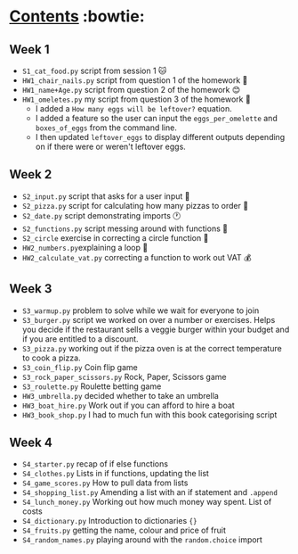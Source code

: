 # <ins>Contents</ins> :bowtie:
## Week 1
- `S1_cat_food.py` script from session 1 :cat:
- `HW1_chair_nails.py` script from question 1 of the homework :hammer:
- `HW1_name+Age.py` script from question 2 of the homework :blush:
- `HW1_omeletes.py` my script from question 3 of the homework :egg:
  - I added a `How many eggs will be leftover?` equation.
  - I added a feature so the user can input the `eggs_per_omelette` and `boxes_of_eggs` from the command line.
  - I then updated `leftover_eggs` to display different outputs depending on if there were or weren't leftover eggs.
## Week 2
- `S2_input.py` script that asks for a user input :dog:
- `S2_pizza.py` script for calculating how many pizzas to order :pizza:
- `S2_date.py` script demonstrating imports :clock1:
- `S2_functions.py` script messing around with functions :wave:
- `S2_circle` exercise in correcting a circle function :large_blue_circle:
- `HW2_numbers.py`explaining a loop :arrows_counterclockwise:
- `HW2_calculate_vat.py` correcting a function to work out VAT :moneybag:
## Week 3
- `S3_warmup.py` problem to solve while we wait for everyone to join
- `S3_burger.py` script we worked on over a number or exercises. Helps you decide if the restaurant sells a veggie burger within your budget and if you are entitled to a discount.
- `S3_pizza.py` working out if the pizza oven is at the correct temperature to cook a pizza.
- `S3_coin_flip.py` Coin flip game
- `S3_rock_paper_scissors.py` Rock, Paper, Scissors game
- `S3_roulette.py` Roulette betting game
- `HW3_umbrella.py` decided whether to take an umbrella
- `HW3_boat_hire.py` Work out if you can afford to hire a boat
- `HW3_book_shop.py` I had to much fun with this book categorising script
## Week 4
- `S4_starter.py` recap of if else functions
- `S4_clothes.py` Lists in if functions, updating the list
- `S4_game_scores.py` How to pull data from lists
- `S4_shopping_list.py` Amending a list with an if statement and `.append`
- `S4_lunch_money.py` Working out how much money way spent. List of costs
- `S4_dictionary.py` Introduction to dictionaries `{}`
- `S4_fruits.py` getting the name, colour and price of fruit
- `S4_random_names.py` playing around with the `random.choice` import
